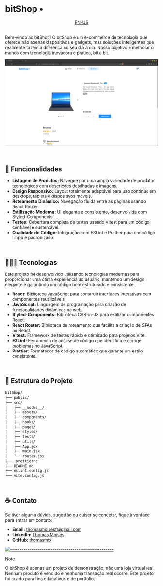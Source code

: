 # bitShop •

<div align='center'>
  <a href='./README.md'>
    EN-US 
  </a>
</div>

<br>

Bem-vindo ao bitShop! O bitShop é um e-commerce de tecnologia que oferece não apenas dispositivos e gadgets, mas soluções inteligentes que realmente fazem a diferença no seu dia a dia. Nosso objetivo é melhorar o mundo com tecnologia inovadora e prática, bit a bit.  

![Página do Produto no site do bitShop](/public/bitshop-productpage.png)

<br>

## 🚀 Funcionalidades  

- **Listagem de Produtos:** Navegue por uma ampla variedade de produtos tecnológicos com descrições detalhadas e imagens.  
- **Design Responsivo:** Layout totalmente adaptável para uso contínuo em desktops, tablets e dispositivos móveis.  
- **Roteamento Dinâmico:** Navegação fluida entre as páginas usando React Router.  
- **Estilização Moderna:** UI elegante e consistente, desenvolvida com Styled-Components.  
- **Testes:** Cobertura completa de testes usando Vitest para um código confiável e sustentável.  
- **Qualidade de Código:** Integração com ESLint e Prettier para um código limpo e padronizado.  

<br>

## 👨🏽‍💻 Tecnologias  

Este projeto foi desenvolvido utilizando tecnologias modernas para proporcionar uma ótima experiência ao usuário, mantendo um design elegante e garantindo um código bem estruturado e consistente.  

- **React:** Biblioteca JavaScript para construir interfaces interativas com componentes reutilizáveis.  
- **JavaScript:** Linguagem de programação para criação de funcionalidades dinâmicas na web.  
- **Styled-Components:** Biblioteca CSS-in-JS para estilizar componentes React.  
- **React Router:** Biblioteca de roteamento que facilita a criação de SPAs no React.  
- **Vitest:** Framework de testes rápido e otimizado para projetos Vite.  
- **ESLint:** Ferramenta de análise de código que identifica e corrige problemas no JavaScript.  
- **Prettier:** Formatador de código automático que garante um estilo consistente.  

<br>

## 📝 Estrutura do Projeto  

```
bitShop/
├── public/
├── src/
│   ├── __mocks__/
│   ├── assets/
│   ├── components/
│   ├── hooks/
│   ├── pages/
│   ├── styles/
│   ├── tests/
│   ├── utils/
│   ├── App.jsx
│   ├── main.jsx
│   └── routes.jsx
├── .prettierrc
├── README.md
├── eslint.config.js
└── vite.config.js
```

<br>

## ☕ Contato  

Se tiver alguma dúvida, sugestão ou quiser se conectar, fique à vontade para entrar em contato:  

- **Email:** thomasmoisesf@gmail.com  
- **LinkedIn:** [Thomas Moisés](https://www.linkedin.com/in/thomas-moises-fernandes/)  
- **GitHub:** [thomasmfx](https://github.com/thomasmfx)  

[![-----------------------------------------------------](https://raw.githubusercontent.com/andreasbm/readme/master/assets/lines/colored.png)](#table-of-contents)

> [!NOTE]
> O bitShop é apenas um projeto de demonstração, não uma loja virtual real. Nenhum produto é vendido e nenhuma transação real ocorre. Este projeto foi criado para fins educativos e de portfólio.

